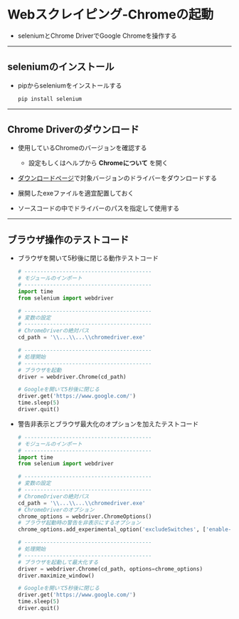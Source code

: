 # Webスクレイピング-Chromeの起動

* seleniumとChrome DriverでGoogle Chromeを操作する

***

## seleniumのインストール

* pipからseleniumをインストールする

  ```cmd
  pip install selenium
  ```

***

## Chrome Driverのダウンロード

* 使用しているChromeのバージョンを確認する

  * 設定もしくはヘルプから __Chromeについて__ を開く

* [ダウンロードページ](https://chromedriver.chromium.org/downloads)で対象バージョンのドライバーをダウンロードする

* 展開したexeファイルを適宜配置しておく

* ソースコードの中でドライバーのパスを指定して使用する

***

## ブラウザ操作のテストコード

* ブラウザを開いて5秒後に閉じる動作テストコード

  ```python
  # ----------------------------------------
  # モジュールのインポート
  # ----------------------------------------
  import time
  from selenium import webdriver

  # ----------------------------------------
  # 変数の設定
  # ----------------------------------------
  # ChromeDriverの絶対パス
  cd_path = '\\...\\...\\chromedriver.exe'

  # ----------------------------------------
  # 処理開始
  # ----------------------------------------
  # ブラウザを起動
  driver = webdriver.Chrome(cd_path)

  # Googleを開いて5秒後に閉じる
  driver.get('https://www.google.com/')
  time.sleep(5)
  driver.quit()
  ```

* 警告非表示とブラウザ最大化のオプションを加えたテストコード

  ```python
  # ----------------------------------------
  # モジュールのインポート
  # ----------------------------------------
  import time
  from selenium import webdriver

  # ----------------------------------------
  # 変数の設定
  # ----------------------------------------
  # ChromeDriverの絶対パス
  cd_path = '\\...\\...\\chromedriver.exe'
  # ChromeDriverのオプション
  chrome_options = webdriver.ChromeOptions()
  # ブラウザ起動時の警告を非表示にするオプション
  chrome_options.add_experimental_option('excludeSwitches', ['enable-automation'])

  # ----------------------------------------
  # 処理開始
  # ----------------------------------------
  # ブラウザを起動して最大化する
  driver = webdriver.Chrome(cd_path, options=chrome_options)
  driver.maximize_window()

  # Googleを開いて5秒後に閉じる
  driver.get('https://www.google.com/')
  time.sleep(5)
  driver.quit()
  ```
